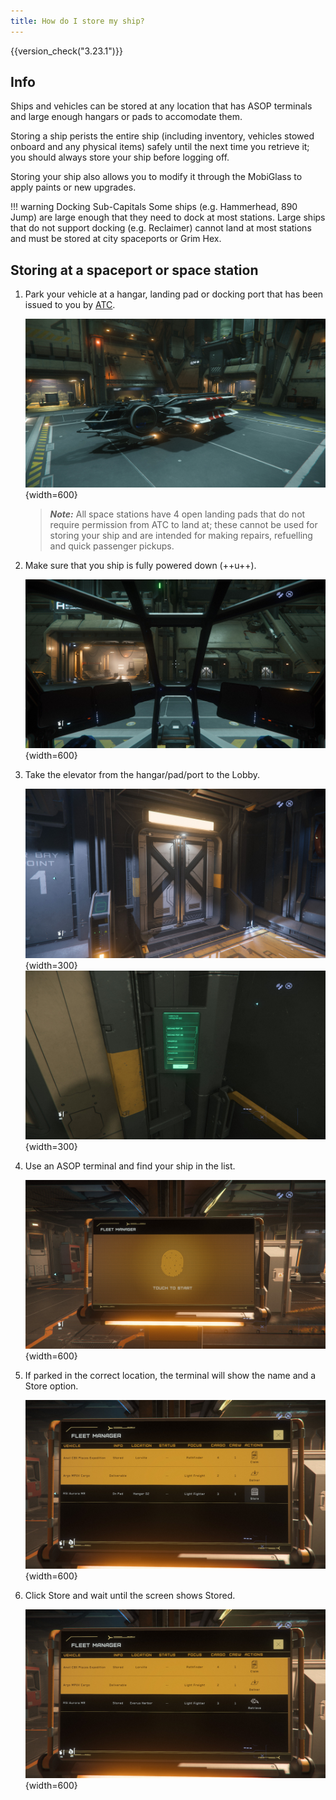 ```yaml
---
title: How do I store my ship?
---
```


{{version_check("3.23.1")}}

## Info

Ships and vehicles can be stored at any location that has ASOP terminals and
large enough hangars or pads to accomodate them.

Storing a ship perists the entire ship (including inventory, vehicles stowed
onboard and any physical items) safely until the next time you retrieve it; you
should always store your ship before logging off.

Storing your ship also allows you to modify it through the MobiGlass to apply
paints or new upgrades.

!!! warning Docking Sub-Capitals
    Some ships (e.g. Hammerhead, 890 Jump) are large enough that they need to
    dock at most stations. Large ships that do not support docking (e.g.
    Reclaimer) cannot land at most stations and must be stored at city
    spaceports or Grim Hex.

## Storing at a spaceport or space station

1. Park your vehicle at a hangar, landing pad or docking port that has been
issued to you by [ATC](./landing-atc.md).

    ![Landed at a hangar](./images/storing-landed.jpg){width=600}

    > ***Note:*** All space stations have 4 open landing pads that do not
    require permission from ATC to land at; these cannot be used for storing
    your ship and are intended for making repairs, refuelling and quick
    passenger pickups.

2. Make sure that you ship is fully powered down (++u++).

    ![Powered down](./images/storing-power-down.jpg){width=600}

3. Take the elevator from the hangar/pad/port to the Lobby.

    ![Hangar Elevator](./images/storing-elevator.jpg){width=300}
    ![Elevator Panel](./images/storing-elevator-panel.jpg){width=300}

4. Use an ASOP terminal and find your ship in the list.

    ![ASOP Terminal](./images/storing-asop.jpg){width=600}

5. If parked in the correct location, the terminal will show the name and a
Store option.

    ![ASOP Selecting ship](./images/storing-select.jpg){width=600}

6. Click Store and wait until the screen shows Stored.

    ![ASOP Ship stored](./images/storing-stored.jpg){width=600}
